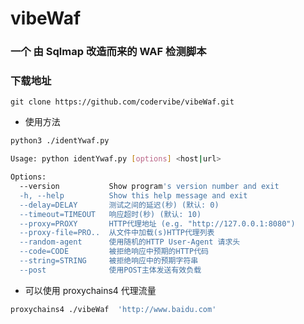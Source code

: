 # vibeWaf 
### 一个 由 Sqlmap 改造而来的 WAF 检测脚本

###  下载地址
~~~
git clone https://github.com/codervibe/vibeWaf.git
~~~
* 使用方法
~~~bash
python3 ./identYwaf.py 

Usage: python identYwaf.py [options] <host|url>

Options:
  --version           Show program's version number and exit
  -h, --help          Show this help message and exit
  --delay=DELAY       测试之间的延迟(秒) (默认: 0)
  --timeout=TIMEOUT   响应超时(秒) (默认: 10)
  --proxy=PROXY       HTTP代理地址 (e.g. "http://127.0.0.1:8080")
  --proxy-file=PRO..  从文件中加载(s)HTTP代理列表
  --random-agent      使用随机的HTTP User-Agent 请求头
  --code=CODE         被拒绝响应中预期的HTTP代码
  --string=STRING     被拒绝响应中的预期字符串
  --post              使用POST主体发送有效负载
~~~
* 可以使用 proxychains4 代理流量
~~~bash
proxychains4 ./vibeWaf  'http://www.baidu.com'
~~~
